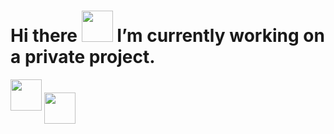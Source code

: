 # Hi there <img height="50px" width="px" src="https://em-content.zobj.net/source/microsoft-teams/363/man-raising-hand-light-skin-tone_1f64b-1f3fb-200d-2642-fe0f.png"> I’m currently working on a private project. 


<img height="50px" width="50px" margin-left="30%" src="https://em-content.zobj.net/source/microsoft-teams/363/man-technologist-light-skin-tone_1f468-1f3fb-200d-1f4bb.png"> <img height="50px" width="50px" align="center" src="https://em-content.zobj.net/source/animated-noto-color-emoji/356/robot_1f916.gif">     
                         
                         
                         
 


<!--
![Anurag's GitHub stats](https://github-readme-stats.vercel.app/api?username=leandrocf79&hide=contribs,prs) 



![Anurag's GitHub stats](https://github-readme-stats.vercel.app/api?username=leandrocf79&show_icons=true&theme=Hiding_specific_stats)
[![Top Langs](https://github-readme-stats.vercel.app/api/top-langs/?username=leandrocf79&hide_progress=true)](https://github.com/anuraghazra/github-readme-stats)

****  --- >>>    Editar  github visite este link para pegar os modelos. Pode inserir HTML aqui que será aceito

https://emojipedia.org/pt/microsoft-teams/

https://github.com/anuraghazra/github-readme-stats#all-demos
https://emojipedia.org/pt/animated-noto-color-emoji/15.0/rosto-de-rob%C3%B4/


**leandrocf79/leandrocf79** is a ✨ _special_ ✨ repository because its `README.md` (this file) appears on your GitHub profile.

Here are some ideas to get you started:

- 🔭 I’m currently working on ...
- 🌱 I’m currently learning ...
- 👯 I’m looking to collaborate on ...
- 🤔 I’m looking for help with ...
- 💬 Ask me about ...
- 📫 How to reach me: ...
- 😄 Pronouns: ...
- ⚡ Fun fact: ...
-->
